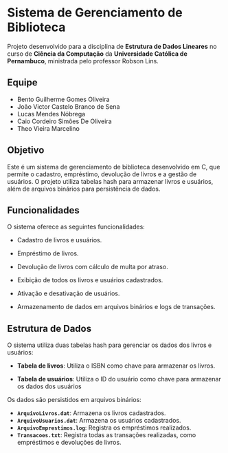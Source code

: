 # Sistema de Gerenciamento de Biblioteca

Projeto desenvolvido para a disciplina de **Estrutura de Dados Lineares** no curso de **Ciência da Computação** da **Universidade Católica de Pernambuco**, ministrada pelo professor Robson Lins.

## Equipe
- Bento Guilherme Gomes Oliveira
- João Victor Castelo Branco de Sena
- Lucas Mendes Nóbrega
- Caio Cordeiro Simões De Oliveira
- Theo Vieira Marcelino

## Objetivo
Este é um sistema de gerenciamento de biblioteca desenvolvido em C, que permite o cadastro, empréstimo, devolução de livros e a gestão de usuários. O projeto utiliza tabelas hash para armazenar livros e usuários, além de arquivos binários para persistência de dados.

## Funcionalidades
O sistema oferece as seguintes funcionalidades:

- Cadastro de livros e usuários.

- Empréstimo de livros.

- Devolução de livros com cálculo de multa por atraso.

- Exibição de todos os livros e usuários cadastrados.

- Ativação e desativação de usuários.

- Armazenamento de dados em arquivos binários e logs de transações.

## Estrutura de Dados
O sistema utiliza duas tabelas hash para gerenciar os dados dos livros e usuários:

- **Tabela de livros**: Utiliza o ISBN como chave para armazenar os livros.

- **Tabela de usuários**: Utiliza o ID do usuário como chave para armazenar os dados dos usuários

Os dados são persistidos em arquivos binários:

- **`ArquivoLivros.dat`**: Armazena os livros cadastrados.
- **`ArquivoUsuarios.dat`**: Armazena os usuários cadastrados.
- **`ArquivoEmprestimos.log`**: Registra os empréstimos realizados.
- **`Transacoes.txt`**: Registra todas as transações realizadas, como empréstimos e devoluções de livros.
